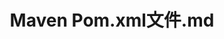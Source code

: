 ---
layout: post
title: Maven Pom.xml文件.md
categories: [Maven]
description: 
keywords: Maven Pom.xml文件.md
mermaid: false
sequence: false
flow: false
mathjax: false
mindmap: false
mindmap2: false
---